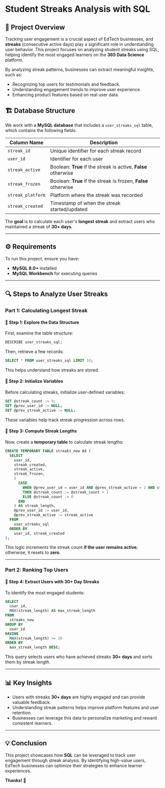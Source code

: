 # Student Streaks Analysis with SQL

## 📌 Project Overview
Tracking user engagement is a crucial aspect of EdTech businesses, and **streaks** (consecutive active days) play a significant role in understanding user behavior. This project focuses on analyzing student streaks using SQL, helping identify the most engaged learners on the **365 Data Science** platform.

By analyzing streak patterns, businesses can extract meaningful insights, such as:
- Recognizing top users for testimonials and feedback.
- Understanding engagement trends to improve user experience.
- Enhancing product features based on real user data.

## 🏗️ Database Structure
We work with a **MySQL database** that includes a `user_streaks_sql` table, which contains the following fields:

| Column Name       | Description |
|------------------|-------------|
| `streak_id`      | Unique identifier for each streak record |
| `user_id`        | Identifier for each user |
| `streak_active`  | Boolean: **True** if the streak is active, **False** otherwise |
| `streak_frozen`  | Boolean: **True** if the streak is frozen, **False** otherwise |
| `streak_platform`| Platform where the streak was recorded |
| `streak_created` | Timestamp of when the streak started/updated |

The **goal** is to calculate each user's **longest streak** and extract users who maintained a streak of **30+ days**.

---

## ⚙️ Requirements
To run this project, ensure you have:
- **MySQL 8.0+** installed
- **MySQL Workbench** for executing queries

---

## 🔍 Steps to Analyze User Streaks
### **Part 1: Calculating Longest Streak**
#### 🔹 Step 1: Explore the Data Structure
First, examine the table structure:
```sql
DESCRIBE user_streaks_sql;
```
Then, retrieve a few records:
```sql
SELECT * FROM user_streaks_sql LIMIT 10;
```
This helps understand how streaks are stored.

#### 🔹 Step 2: Initialize Variables
Before calculating streaks, initialize user-defined variables:
```sql
SET @streak_count := 0;
SET @prev_user_id := NULL;
SET @prev_streak_active := NULL;
```
These variables help track streak progression across rows.

#### 🔹 Step 3: Compute Streak Lengths
Now, create a **temporary table** to calculate streak lengths:
```sql
CREATE TEMPORARY TABLE streaks_new AS (
  SELECT
    user_id,
    streak_created,
    streak_active,
    streak_frozen,
    (
      CASE
        WHEN @prev_user_id = user_id AND @prev_streak_active = 1 AND streak_active = 1
        THEN @streak_count := @streak_count + 1
        ELSE @streak_count := 0
      END
    ) AS streak_length,
    @prev_user_id := user_id,
    @prev_streak_active := streak_active
  FROM
    user_streaks_sql  
  ORDER BY
    user_id, streak_created
);
```
This logic increments the streak count **if the user remains active**; otherwise, it resets to **zero**.

---

### **Part 2: Ranking Top Users**
#### 🔹 Step 4: Extract Users with 30+ Day Streaks
To identify the most engaged students:
```sql
SELECT
  user_id,
  MAX(streak_length) AS max_streak_length
FROM
  streaks_new
GROUP BY
  user_id
HAVING
  MAX(streak_length) >= 30
ORDER BY
  max_streak_length DESC;
```
This query selects users who have achieved streaks **30+ days** and sorts them by streak length.

---

## 📊 Key Insights
- Users with streaks **30+ days** are highly engaged and can provide valuable feedback.
- Understanding streak patterns helps improve platform features and user retention.
- Businesses can leverage this data to personalize marketing and reward consistent learners.

---
## 💡 Conclusion
This project showcases how **SQL** can be leveraged to track user engagement through streak analysis. By identifying high-value users, EdTech businesses can optimize their strategies to enhance learner experiences.

**Thanks! 🚀**

